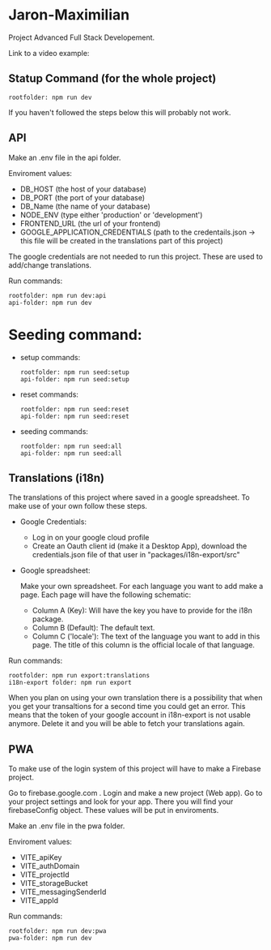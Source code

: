 # Jaron-Maximilian
Project Advanced Full Stack Developement.

Link to a video example:

## Statup Command (for the whole project)

    rootfolder: npm run dev

If you haven't followed the steps below this will probably not work.

## API

Make an .env file in the api folder.

Enviroment values:

- DB_HOST (the host of your database)
- DB_PORT (the port of your database)
- DB_Name  (the name of your database)
- NODE_ENV  (type either 'production' or 'development')
- FRONTEND_URL (the url of your frontend)
- GOOGLE_APPLICATION_CREDENTIALS (path to the credentails.json -> this file will be created in the translations part of this project)

The google credentials are not needed to run this project. These are used to add/change translations.

Run commands:

    rootfolder: npm run dev:api
    api-folder: npm run dev

# Seeding command:

-   setup commands:
        
        rootfolder: npm run seed:setup
        api-folder: npm run seed:setup
-   reset commands:

        rootfolder: npm run seed:reset
        api-folder: npm run seed:reset
-   seeding commands:

        rootfolder: npm run seed:all
        api-folder: npm run seed:all

## Translations (i18n)

The translations of this project where saved in a google spreadsheet. To make use of your own follow these steps.

- Google Credentials:

    - Log in on your google cloud profile
    - Create an Oauth client id (make it a Desktop App), download the credentials.json file of that user
      in "packages/i18n-export/src"
    
- Google spreadsheet:
    
    Make your own spreadsheet. For each language you want to add make a page. Each page will have the following schematic:
    - Column A (Key): Will have the key you have to provide for the i18n package.
    - Column B (Default): The default text.
    - Column C ('locale'): The text of the language you want to add in this page. The title of this column is the official locale of that language.

Run commands: 

    rootfolder: npm run export:translations
    i18n-export folder: npm run export

When you plan on using your own translation there is a possibility that when you get your transaltions for a second time you could get an error. This means that the token of your google account in i18n-export is not usable anymore. Delete it and you will be able to fetch your translations again.

## PWA

To make use of the login system of this project will have to make a Firebase project.

Go to firebase.google.com . Login and make a new project (Web app). Go to your project settings and look for your app. There you will find your firebaseConfig object. These values will be put in enviroments.

Make an .env file in the pwa folder.

Enviroment values:

- VITE_apiKey
- VITE_authDomain
- VITE_projectId
- VITE_storageBucket
- VITE_messagingSenderId
- VITE_appId

Run commands:

    rootfolder: npm run dev:pwa
    pwa-folder: npm run dev